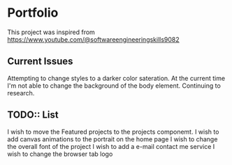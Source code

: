 # Portfolio

This project was inspired from https://www.youtube.com/@softwareengineeringskills9082

## Current Issues

Attempting to change styles to a darker color sateration. At the current time I'm not 
able to change the background of the body element. Continuing to research.

## TODO:: List

I wish to move the Featured projects to the projects componemt.
I wish to add canvas animations to the portrait on the home page
I wish to change the overall font of the project
I wish to add a e-mail contact me service
I wish to change the browser tab logo
